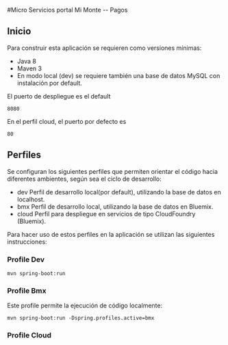 #Micro Servicios portal Mi Monte -- Pagos

## Inicio

Para construir esta aplicación se requieren como versiones mínimas:
 
 * Java 8
 * Maven 3
 * En modo local (dev) se requiere también una base de datos MySQL con instalación por default.

El puerto de despliegue es el default

```
8080
```

En el perfil cloud, el puerto por defecto es

```
80
```

## Perfiles

Se configuran los siguientes perfiles que permiten orientar el código hacia diferentes ambientes, según
sea el ciclo de desarrollo:

* dev           Perfil de desarrollo local(por default), utilizando la base de datos en localhost.
* bmx           Perfil de desarrollo local, utilizando la base de datos en Bluemix.
* cloud         Perfil para despliegue en servicios de tipo CloudFoundry (Bluemix).

Para hacer uso de estos perfiles en la aplicación se utilizan las siguientes instrucciones:

### Profile Dev

```
mvn spring-boot:run
```

### Profile Bmx

Este profile permite la ejecución de código localmente:

```
mvn spring-boot:run -Dspring.profiles.active=bmx
```

### Profile Cloud
